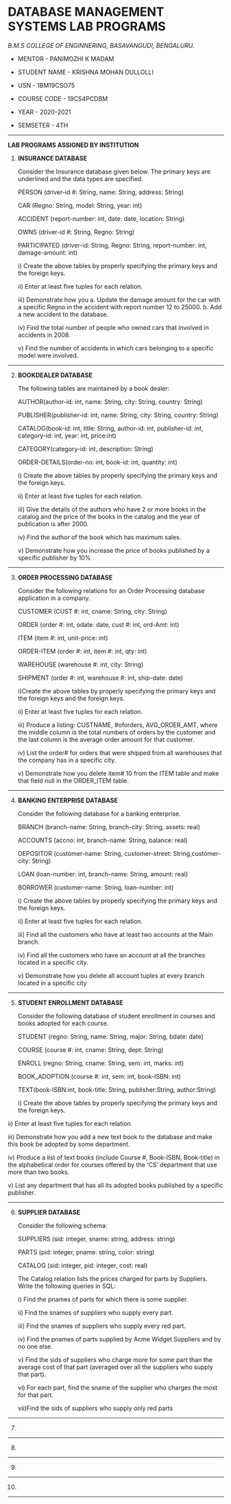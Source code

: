 # DATABASE MANAGEMENT SYSTEMS LAB PROGRAMS





*B.M.S COLLEGE OF ENGINNERING, BASAVANGUDI, BENGALURU.*

* MENTOR - PANIMOZHI K MADAM 

* STUDENT NAME - KRISHNA MOHAN DULLOLLI

* USN - 1BM19CSO75

* COURSE CODE - 19CS4PCDBM

* YEAR - 2020-2021

* SEMSETER - 4TH


***********************************************************************








******LAB PROGRAMS ASSIGNED BY INSTITUTION******










1)   **INSURANCE DATABASE**

     Consider the Insurance database given below. The primary keys are underlined and the data types are specified.
    
     PERSON (driver-id #: String, name: String, address: String)
   
     CAR (Regno: String, model: String, year: int)
   
     ACCIDENT (report-number: int, date: date, location: String)
   
     OWNS (driver-id #: String, Regno: String)
   
     PARTICIPATED (driver-id: String, Regno: String, report-number: int, damage-amount: int)
   
     i) Create the above tables by properly specifying the primary keys and the foreign keys.
   
     ii) Enter at least five tuples for each relation.
   
     iii) Demonstrate how you
        a. Update the damage amount for the car with a specific Regno in the accident with report number 12 to 25000.
        b. Add a new accident to the database.
        
     iv) Find the total number of people who owned cars that involved in accidents in 2008.
   
     v) Find the number of accidents in which cars belonging to a specific model were involved.

----------------------------------------------------------------------------------------------------

2) **BOOKDEALER DATABASE**
 
   The following tables are maintained by a book dealer:
   
   AUTHOR(author-id: int, name: String, city: String, country: String)
   
   PUBLISHER(publisher-id: int, name: String, city: String, country: String)
   
   CATALOG(book-id: int, title: String, author-id: int, publisher-id: int, category-id: int, year: int, price:int)
   
   CATEGORY(category-id: int, description: String)
   
   ORDER-DETAILS(order-no: int, book-id: int, quantity: int)
   
   i) Create the above tables by properly specifying the primary keys and the foreign keys.
   
   ii) Enter at least five tuples for each relation.
   
   iii) Give the details of the authors who have 2 or more books in the catalog and the price of the books in the catalog and the year of publication is after 2000.
   
   iv) Find the author of the book which has maximum sales.
   
   v) Demonstrate how you increase the price of books published by a specific publisher by 10%

----------------------------------------------------------------------------------------------------

3) **ORDER PROCESSING DATABASE**
  
   Consider the following relations for an Order Processing database application in a company.
   
   CUSTOMER (CUST #: int, cname: String, city: String)
   
   ORDER (order #: int, odate: date, cust #: int, ord-Amt: int)
   
   ITEM (item #: int, unit-price: int)
   
   ORDER-ITEM (order #: int, item #: int, qty: int)
   
   WAREHOUSE (warehouse #: int, city: String)
   
   SHIPMENT (order #: int, warehouse #: int, ship-date: date)
   
   i)Create the above tables by properly specifying the primary keys and the foreign keys and the foreign keys.
   
   ii) Enter at least five tuples for each relation.
   
   iii) Produce a listing: CUSTNAME, #oforders, AVG_ORDER_AMT, where the middle column is the total numbers of orders by the customer and the last column is the average order
   amount for that customer.
   
   iv) List the order# for orders that were shipped from all warehouses that the company has in a specific city.
   
   v) Demonstrate how you delete item# 10 from the ITEM table and make that field null in the ORDER_ITEM table.


----------------------------------------------------------------------------------------------------

4)  **BANKING ENTERPRISE DATABASE**
  
    Consider the following database for a banking enterprise.
   
    BRANCH (branch-name: String, branch-city: String, assets: real)
   
    ACCOUNTS (accno: int, branch-name: String, balance: real)
   
    DEPOSITOR (customer-name: String, customer-street: String,customer-city: String)
   
    LOAN (loan-number: int, branch-name: String, amount: real)
   
    BORROWER (customer-name: String, loan-number: int)
   
    i) Create the above tables by properly specifying the primary keys and the foreign keys.
   
    ii) Enter at least five tuples for each relation.
   
    iii) Find all the customers who have at least two accounts at the Main branch.
   
    iv) Find all the customers who have an account at all the branches located in a specific city.
   
    v) Demonstrate how you delete all account tuples at every branch located in a specific city

----------------------------------------------------------------------------------------------------
5)  **STUDENT ENROLLMENT DATABASE**
   
    Consider the following database of student enrollment in courses and books adopted for
    each course.
   
    STUDENT (regno: String, name: String, major: String, bdate: date)
    
    COURSE (course #: int, cname: String, dept: String)
    
    ENROLL (regno: String, cname: String, sem: int, marks: int)
    
    BOOK_ADOPTION (course #: int, sem: int, book-ISBN: int)
    
    TEXT(book-ISBN:int, book-title: String, publisher:String, author:String)
    
    i) Create the above tables by properly specifying the primary keys and the foreign keys.
 
   ii) Enter at least five tuples for each relation.
 
   iii) Demonstrate how you add a new text book to the database and make this book be
      adopted by some department.
       
   iv) Produce a list of text books (include Course #, Book-ISBN, Book-title) in the
     alphabetical order for courses offered by the ‘CS’ department that use more than two
     books.
     
   v) List any department that has all its adopted books published by a specific publisher.


----------------------------------------------------------------------------------------------------
6) **SUPPLIER DATABASE**
   
   Consider the following schema:
   
   SUPPLIERS (sid: integer, sname: string, address: string)
   
   PARTS (pid: integer, pname: string, color: string)
   
   CATALOG (sid: integer, pid: integer, cost: real)
   
   The Catalog relation lists the prices charged for parts by Suppliers. Write the following queries in SQL:
   
   i) Find the pnames of parts for which there is some supplier.
   
   ii) Find the snames of suppliers who supply every part.
   
   iii) Find the snames of suppliers who supply every red part.
   
   iv) Find the pnames of parts supplied by Acme Widget Suppliers and by no one else.
   
   v) Find the sids of suppliers who charge more for some part than the average cost of that part (averaged over all the suppliers who supply that part).
   
   vi) For each part, find the sname of the supplier who charges the most for that part.
   
   vii)Find the sids of suppliers who supply only red parts

----------------------------------------------------------------------------------------------------
7) 


----------------------------------------------------------------------------------------------------

8) 


----------------------------------------------------------------------------------------------------
9) 

----------------------------------------------------------------------------------------------------
10) 
 
 
----------------------------------------------------------------------------------------------------

